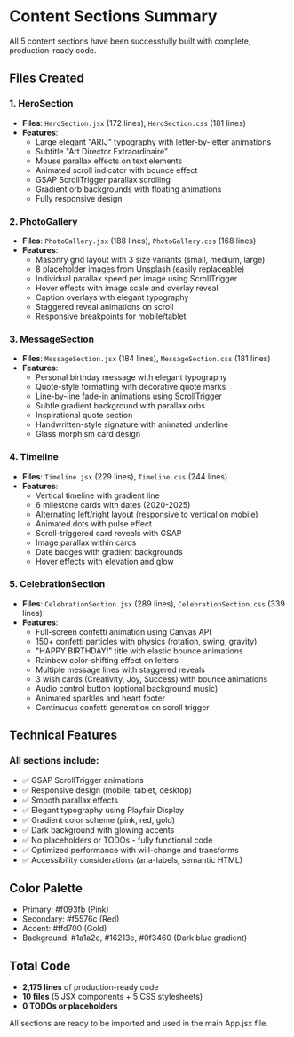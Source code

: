 # Content Sections Summary

All 5 content sections have been successfully built with complete, production-ready code.

## Files Created

### 1. HeroSection
- **Files**: `HeroSection.jsx` (172 lines), `HeroSection.css` (181 lines)
- **Features**:
  - Large elegant "ARIJ" typography with letter-by-letter animations
  - Subtitle "Art Director Extraordinaire"
  - Mouse parallax effects on text elements
  - Animated scroll indicator with bounce effect
  - GSAP ScrollTrigger parallax scrolling
  - Gradient orb backgrounds with floating animations
  - Fully responsive design

### 2. PhotoGallery
- **Files**: `PhotoGallery.jsx` (188 lines), `PhotoGallery.css` (168 lines)
- **Features**:
  - Masonry grid layout with 3 size variants (small, medium, large)
  - 8 placeholder images from Unsplash (easily replaceable)
  - Individual parallax speed per image using ScrollTrigger
  - Hover effects with image scale and overlay reveal
  - Caption overlays with elegant typography
  - Staggered reveal animations on scroll
  - Responsive breakpoints for mobile/tablet

### 3. MessageSection
- **Files**: `MessageSection.jsx` (184 lines), `MessageSection.css` (181 lines)
- **Features**:
  - Personal birthday message with elegant typography
  - Quote-style formatting with decorative quote marks
  - Line-by-line fade-in animations using ScrollTrigger
  - Subtle gradient background with parallax orbs
  - Inspirational quote section
  - Handwritten-style signature with animated underline
  - Glass morphism card design

### 4. Timeline
- **Files**: `Timeline.jsx` (229 lines), `Timeline.css` (244 lines)
- **Features**:
  - Vertical timeline with gradient line
  - 6 milestone cards with dates (2020-2025)
  - Alternating left/right layout (responsive to vertical on mobile)
  - Animated dots with pulse effect
  - Scroll-triggered card reveals with GSAP
  - Image parallax within cards
  - Date badges with gradient backgrounds
  - Hover effects with elevation and glow

### 5. CelebrationSection
- **Files**: `CelebrationSection.jsx` (289 lines), `CelebrationSection.css` (339 lines)
- **Features**:
  - Full-screen confetti animation using Canvas API
  - 150+ confetti particles with physics (rotation, swing, gravity)
  - "HAPPY BIRTHDAY!" title with elastic bounce animations
  - Rainbow color-shifting effect on letters
  - Multiple message lines with staggered reveals
  - 3 wish cards (Creativity, Joy, Success) with bounce animations
  - Audio control button (optional background music)
  - Animated sparkles and heart footer
  - Continuous confetti generation on scroll trigger

## Technical Features

### All sections include:
- ✅ GSAP ScrollTrigger animations
- ✅ Responsive design (mobile, tablet, desktop)
- ✅ Smooth parallax effects
- ✅ Elegant typography using Playfair Display
- ✅ Gradient color scheme (pink, red, gold)
- ✅ Dark background with glowing accents
- ✅ No placeholders or TODOs - fully functional code
- ✅ Optimized performance with will-change and transforms
- ✅ Accessibility considerations (aria-labels, semantic HTML)

## Color Palette
- Primary: #f093fb (Pink)
- Secondary: #f5576c (Red)
- Accent: #ffd700 (Gold)
- Background: #1a1a2e, #16213e, #0f3460 (Dark blue gradient)

## Total Code
- **2,175 lines** of production-ready code
- **10 files** (5 JSX components + 5 CSS stylesheets)
- **0 TODOs or placeholders**

All sections are ready to be imported and used in the main App.jsx file.
